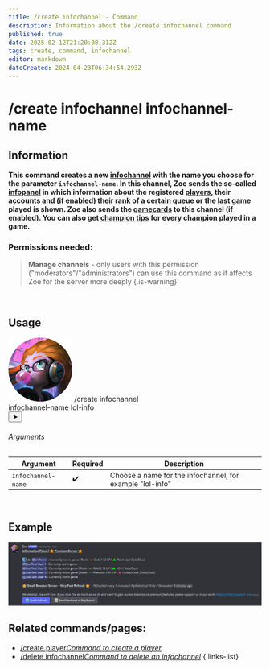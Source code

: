 ```yaml
---
title: /create infochannel - Command
description: Information about the /create infochannel command
published: true
date: 2025-02-12T21:20:08.312Z
tags: create, command, infochannel
editor: markdown
dateCreated: 2024-04-23T06:34:54.293Z
---
```


# /create infochannel infochannel-name
## Information
**This command creates a new [infochannel](/en/features/infochannel) with the name you choose for the parameter `infochannel-name`. In this channel, Zoe sends the so-called [infopanel](/en/features/infochannel) in which information about the registered [players](/en/terms/player), their accounts and (if enabled) their rank of a certain queue or the last game played is shown. Zoe also sends the [gamecards](/en/features/gamecards) to this channel (if enabled). You can also get [champion tips](/en/features/champion-analysis) for every champion played in a game.** 
<br>

### Permissions needed:
>**Manage channels** - only users with this permission ("moderators"/"administrators") can use this command as it affects Zoe for the server more deeply {.is-warning}

<br>

## Usage
<div class="discord-preview">
    <div class="dcp-chatbar">
        <img src="/zoe_logo.png" class="dcp-avatar">
        <span class="dcp-command">/create infochannel</span>
        <div class="dcp-args">
            <div class="dcp-arg">
                <span class="dcp-arg-label">infochannel-name</span>
                <span class="dcp-arg-value">lol-info</span>
            </div>
        </div>
        <button class="dcp-send-btn">&#10148;</button> 
    </div>
</div>

###### Arguments
| Argument | Required | Description |
|----------|----------|-------------|
| `infochannel-name` | :heavy_check_mark: | Choose a name for the infochannel, for example "lol-info" |
<br>
 
## Example
![](/img/features/infopanel.jpg)
<br>
 
## Related commands/pages:
-   [/create player*Command to create a player*](/en/commands/player/create)
-   [/delete infochannel*Command to delete an infochannel*](/en/commands/infochannel/delete)
{.links-list}
